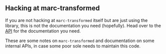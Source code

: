 ## Hacking at marc-transformed

If you are not hacking at `marc-transformed` itself but are just using the library, this is not the documentation you
need (hopefully). Head over to the [API](api.md) for the documentation you need.

These are some notes on `marc-transformed` and documentation on some internal APIs, in case some poor sole needs to
maintain this code. 
